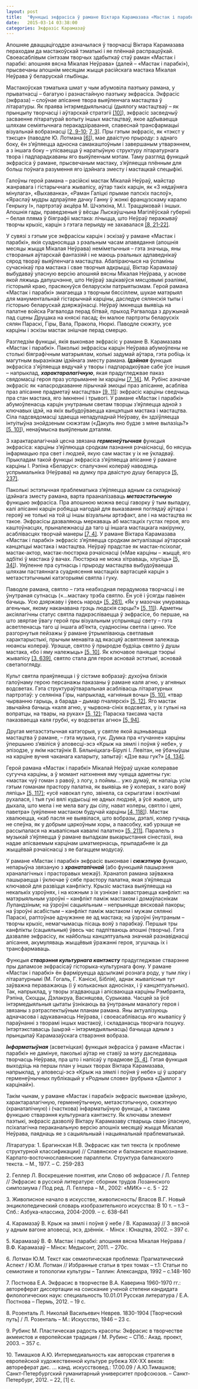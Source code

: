 ```yaml
---
layout: post
title:  "Функцыі экфрасіса ў рамане Віктара Карамазава «Мастак і парабкі»"
date:   2015-03-14 03:38:00
categories: Экфразіс Карамазаў
---
```



Апошняе дваццацігоддзе азначылася ў творчасці Віктара Карамазава пераходам да мастакоўскай тэматыкі і яе плённай распрацоўкай. Своеасаблівым сінтэзам творчых здабыткаў стаў раман «Мастак і парабкі: апошняя вясна Мікалая Неўрава» (далей – «Мастак і парабкі»), прысвечаны апошнім месяцам жыцця расійскага мастака Мікалая Неўрава ў беларускай глыбінцы.

Мастакоўская тэматыка шмат у чым абумовіла паэтыку рамана, у прыватнасці – багатую і разнастайную паэтыку экфрасіса. Экфрасіс (экфраза) – слоўнае апісанне твора выяўленчага мастацтва ў літаратуры. Як праява інтэрмедыяльнасці (дыялогу мастацтваў – як прынцыпу творчасці і аўтарскай стратэгіі [[10]](#kn10)), экфрасіс засведчыў засваенне літаратурай вопыту іншых мастацтваў, якое адбываецца шляхам семіятычнага перакадзіравання, славеснай трансфармацыі візуальнай вобразнасці [[2, 9-10](#kn2); [7, 3](#kn7)]. Пры гэтым экфрасіс, як «тэкст у тэксце» (паводле Ю. Лотмана [[6]](#kn6)), мае дваістую прыроду: з аднаго боку, ён з’яўляецца адносна самакаштоўным і завершаным утварэннем, а з іншага боку – упісваецца ў наратыўную структуру літаратурнага твора і падпарадкаваны яго выяўленчым мэтам. Таму разгляд функцый экфрасіса ў рамане, прысвечаным мастаку, з’яўляецца плённым для больш поўнага разумення яго ідэйнага зместу і мастацкай спецыфікі.  

Галоўны герой рамана – расійскі мастак Мікалай Неўраў, майстар жанравага і гістарычнага жывапісу, аўтар такіх карцін, як «З нядаўняга мінулага», «Выхаванка», «Раман Галіцкі прымае папскіх паслоў», «Яраслаў мудры адпраўляе дачку Ганну ў жонкі французскаму каралю Генрыху І», партрэтаў акцёра М. Шчэпкіна, М.І. Траццяковай і іншых. Апошнія гады, праведзеныя ў вёсцы Лыскаўшчына Магілёўскай губерніі – белая пляма ў біяграфіі мастака: лічыцца, што Неўраў перажываў творчы крызіс, карцін з гэтага перыяду не захавалася [[8, 21-22]](#kn8).

У сувязі з гэтым усе экфрасісы карцін і эскізаў у рамане «Мастак і парабкі», якія суадносяцца з рэальным часам апавядання (апошнія месяцы жыцця Мікалая Неўрава) неміметычныя – гэта значыць, яны створаныя аўтарскай фантазіяй і не маюць рэальных адпаведнікаў сярод твораў выяўленчага мастацтва. Абапіраючыся на ўспаміны сучаснікаў пра мастака і свае творчыя адкрыцці, Віктар Карамазаў выбудаваў  уласную версію апошняй вясны Мікалая Неўрава, у аснове якой ляжыць дапушчэнне, што Неўраў зацікавіўся мясцовымі рэаліямі, гісторыяй краю, прасякнуўся беларускім патрыятызмам. Герой рамана «Мастак і парабкі» змагаецца з творчым бяссіллем, шукае матэрыял для манументальнай гістарычнай карціны, даследуе сялянскія тыпы і гісторыю беларускай дзяржаўнасці. Неўраў імкнецца выявіць на палатне войска Рагвалода перад бітвай, прыход Рагвалода з дружынай пад сцены Друцака на княскі пасад; ён малюе партрэты беларускіх сялян Параскі, Гіры, Вала, Пракопа, Нюркі. Паводле сюжэту, усе карціны і эскізы мастак знішчае перад смерцю.

Разгледзім функцыі, якія выконвае экфрасіс у рамане В. Карамазава «Мастак і парабкі». Паколькі экфрасісы карцін Неўрава абумоўлены не столькі біяграфічным матэрыялам, колькі задумай аўтара, гэта робіць іх магутным выразнікам ідэйнага зместу рамана. ***Ідэйная*** функцыя экфрасісa з'яўляецца вядучай у творы і падпарадкоўвае сабе ўсе іншыя – напрыклад, ***характаралагічную***, якая прадугледжвае паказ свядомасці героя праз успрыманне ім карціны [[7, 14]](#kn7). М. Рубінс азначае экфрасіс як «апасродкаванне лірычнай эмоцыі праз апісанне, асабліва праз апісанне прадметаў мастацтва» [[9, 11]](#kn9): экфрасіс карціны сведчыць пра стан мастака, яго імкненні і трывогі. У рамане «Мастак і парабкі» абумоўленасць карцін унутраным светам творцы з’яўляецца адной з ключавых ідэй, на якіх выбудоўваецца канцэпцыя мастака і мастацтва. Сіла падсвядомасці здаецца непадуладнай Неўраву, ён здзіўляецца інтуітыўна знойдзеным сюжэтам («Дакуль яно будзе з мяне вылазіць?» [[5, 10]](#kn5)), ненаўмысна выяўленым дэталям. 

З характаралагічнай цесна звязана ***герменеўтычная*** функцыя экфрасіса: карціны з’яўляюцца сродкам пазнання рэчаіснасці, бо нясуць інфармацыю пра свет і людзей, якую сам мастак у іх не ўкладваў. Прыкладам такой функцыі экфрасіса з’яўляецца апісанне ў рамане карціны І. Рэпіна «Беларус»: спалучэнні колераў наводзяць успрымальніка (Неўрава) на думку пра дваістую душу беларуса [[5, 237]](#kn5). 

Паколькі эстэтычная праблематыка з’яўляецца адным са складнікаў ідэйнага зместу рамана, варта прааналізаваць ***метаэстэтычную*** функцыю экфрасіса. Пра апошнюю можна весці гаворку ў тым выпадку, калі апісанні карцін робяцца нагодай для выказвання поглядаў аўтара і герояў не толькі на той ці іншы візуальны артэфакт, але і на мастацтва як такое. Экфрасісы дазваляюць меркаваць аб мастацкіх густах героя, яго каштоўнасцях, прыналежнасці да таго ці іншага мастацкага накірунку, асаблівасцях творчай манеры [[7, 4]](#kn7). У рамане Віктара Карамазава «Мастак і парабкі» экфрасіс з’яўляецца сродкам актуалізацыі аўтарскай канцэпцыі мастака і мастацтва.  Неўраў прадстае як мастак-псіхолаг, мастак-актор, мастак-люстэрка рэчаіснасці («Мае карціны – жыццё, яго адбіткі ў мастака ў вачах. Люстэрка не можа хітраваць, хлусіць» [[5, 34]](#kn5)). Уяўленне пра сутнасць і прыроду мастацтва выбудоўваецца шляхам пастаяннага суаднясення мастацкіх вартасцей карцін з метаэстэтычнымі катэгорыямі святла і гуку. 

Паводле рамана, святло – гэта неабходная перадумова творчасці і яе ўнутраная сутнасць («…мастаку трэба святло. Ён усё і ўсягды павінен бачыць. Усю дзяржаву і ўвесь народ» [[5, 261]](#kn5), «Як у мазочак умураваць агеньчык, якому наканавана грэць людскія сэрцы?» [[5, 11]](#kn5)). Адметны аксіялагічны статус святла падкрэсліваецца ў экфрасісе, бо першае, на што звяртае ўвагу герой пры візуальным успрыняцці свету – гэта асветленасць таго ці іншага аб’екта, суадносіны светла і ценю. Усе разгорнутыя пейзажы ў рамане ўтрымліваюць светлавыя характарыстыкі, прычым менавіта ад якасцяў асвятлення залежаць нюансы колераў. Урэшце, святло ў прыродзе будзіць святло ў душы мастака, «бо і яму належыць» [[5, 10]](#kn5). Як ключавое паняцце тэорыі жывапісу [[3, 639]](#kn3), святло стала для героя асновай эстэтыкі, асновай светапогляду. 

Культ святла праяўляецца і ў сістэме вобразаў: духоўна блізкія галоўнаму герою персанажы паказаны ў рамане каля агню, у агняных водсветах. Гэта структураўтваральная асаблівасць літаратурных партрэтаў: у селяніна Гіры, напрыклад, «агняныя вочы» [[5, 10]](#kn5), «твар чырванню гарыць, а барада – дымар пчалярскі» [[5, 12]](#kn5). Яго мастак звычайна бачыць «каля агню, у чырвона-сініх водсветах, у іх гульні на вопратцы, на твары, на руках» [[5, 12]](#kn5); Параска таксама часта паказваецца каля грубкі, «у водсветах агню» [[5, 94]](#kn5). 

Другая метаэстэтычная катэгорыя, у святле якой ацэньваецца мастацтва ў рамане, – гэта музыка, гук. Думка пра «гучанне» карціны ўпершыню з’явіліся ў аповесці-эсэ «Крыж на зямлі і поўня ў небе», у эпізодзе, у якім настаўнік В. Бялыніцкага-Бірулі І. Левітан, не ўбачыўшы на карціне вучня чаканага каларыту, запытаў: «Дзе ваш гук?» [[4, 134]](#kn4). 

Герой рамана «Мастак і парабкі» Мікалай Неўраў шукае колеравае сугучча карціны, а ў момант натхнення яму чуецца адметны гук: «мастак чуў гоман з равоў, з логу, з поймы… ужо думаў, як напаіць усім гэтым гоманам прастору палатна, як выявіць яе ў колерах, з каго вояў ляпіць» [[5, 117]](#kn5); «усё навокал гуло, звінела, са скрыгатам і воклічамі рухалася, і тыя гукі вялі кудысьці не адных людзей, а ўсё жывое, што дыхала, што мела і не мела вагу ды сілу, нават колеры, святло і цені, паветра» (уяўленне мастаком будучай карціны [[4, 118]](#kn4)). Мастак хвалюецца, «каб пасля не выявілася, што вобразы, дэталі, колер гучаць не спеўна, як у добрым царкоўным хоры, а паасобку, каб урэшце не рассыпалася на жывапісныя кавалкі палатно» [[5, 211]](#kn5). Паралель з музыкай з’яўляецца ў рамане выпадкам выкарыстання сінестазіі, яна надае апісваемым карцінам шматмернасць, прыпадабняе іх да жыццёвай рэчаіснасці з яе багаццем модусаў. 

У рамане «Мастак і парабкі» экфрасіс выконвае і ***сюжэтную*** функцыю, непарыўна звязаную з ***хранатапічнай*** (або функцыяй пашырэння храналагічных і прасторавых межаў). Хранатоп рамана заўважна пашыраецца і ўключае ў сябе прастору палатна, якая з’яўляецца ключавой для развіцця канфлікту. Крызіс мастака выяўляецца на некалькіх узроўнях, і на кожным з іх узнікае і завастраецца канфлікт: на матэрыяльным узроўні – канфлікт паміж мастаком і домаўласнікам Лупандзіным; на ўзроўні сацыяльным – непрыняцце вясковай пакоры; на ўзроўні асабістым – канфлікт паміж мастаком і мужам сялянкі Параскі, раптоўнае адчужэнне яе ад мастака; на ўзроўні ўнутраным – творчы крызіс, немагчымасць пісаць вояў з парабкаў. Першыя тры канфлікты (сацыяльныя) ўвесь час падпітваюць апошні (творчы). Гэта дазваляе экфрасісу, як найбольш канцэптуальна значнай разнавіднасці апісання, акумуляваць жыццёвыя ўражанні героя, згушчаць іх і трансфармаваць.

Функцыя ***стварэння культурнага кантэксту*** прадугледжвае стварэнне пры дапамозе экфрасісаў гісторыка-культурнага фону. У рамане «Мастак і парабкі» ён фарміруецца адсылкамі рознага роду, у тым ліку і літаратурнымі (М. Гогаль, Г. Каніскі, Біблія), аднак жывапісныя тут заўважна пераважаюць (і ў колькасных адносінах, і ў канцэптуальных). Так, напрыклад, у творы згадваюцца і апісваюцца карціны Рэмбранта, Рэпіна, Скоццы, Дэлакруа, Васняцова, Сурыкава. Часцей за ўсё інтэрмедыяльныя цытаты ўзнікаюць ва ўнутраным маналогу героя і звязаны з рэтраспектыўным планам рамана. Яны актуалізуюць адначасова і адукаванасць Неўрава, і своеасаблівасць яго жывапісу ў параўнанні з творамі іншых мастакоў, і складанасць творчага пошуку. Інтэртэкставасць (шырэй – інтэрмедыяльнасць) бачыцца адным з прынцыпаў Карамазаўскага стварэння вобраза. 

***Інфарматыўная*** (асветніцкая) функцыя экфрасіса ў рамане «Мастак і парабкі»  не дамінуе, паколькі аўтар не ставіў за мэту даследаваць творчасць Неўрава, пра што і напісаў у прадмове [[5, 4]](#kn5). Гэтая функцыя выходзіць на першы план у іншых творах Віктара Карамазава, напрыклад, у аповесці-эсэ «Крыж на зямлі і поўня ў небе» ці ў шэрагу герменеўнычных публікацый у «Родным слове» (рубрыка «Дыялог з карцінай»). 

Такім чынам, у рамане «Мастак і парабкі» экфрасіс выконвае ідэйную, характаралагічную, герменеўтычную, метаэстэтычную, сюжэтную (хранатапічную) і (часткова) інфарматыўную функцыі, а таксама функцыю стварэння культурнага кантэксту. Як ключавы элемент паэтыкі, экфрасіс дазволіў Віктару Карамазаву стварыць сваю ўласную, псіхалагічна пераканальную версію апошніх месяцаў жыцця Мікалая Неўрава, паяднаць яе з сацыяльныай і нацыянальнай праблематыкай. 

 
 
Літаратура:
<a name='kn1'></a>1.	Брагинская Н.В. Экфрасис как тип текста (к проблеме структурной классификации) // Славянское и балканское языкознание. Карпато-восточнославянские параллели. Структура балканского текста. – М., 1977. – С. 259-283

<a name='kn2'></a>2.	Геллер Л. Воскрешение понятия, или Слово об экфрасисе / Л. Геллер // Экфрасис в русской литературе: сборник трудов Лозаннского симпозиума /  Под ред. Л. Геллера – М., 2002: «МИК» – с. 5 - 22

<a name='kn3'></a>3.	Живописное начало в искусстве, живописность/ Власов В.Г. Новый энциклопедический словарь изобразительного искусства: В 10 т. – т.3 – Спб.: Азбука-классика, 2004-2009. – с. 638-641

<a name='kn4'></a>4.	Карамазаў В. Крыж на зямлі і поўня ў небе / В. Карамазаў // З вясной у адным вагоне аповесці, эсэ, дзённік. - Мінск : Юнацтва, 2002. – 397 с. 

<a name='kn5'></a>5.	Карамазаў В. Ф. Мастак і парабкі: апошняя вясна Мікалая Неўрава / В.Ф. Карамазаў – Мінск: Медысонт, 2011. – 270с.

<a name='kn6'></a>6.		Лотман Ю.М. Текст как семиотическая проблема: Прагматический Аспект / Ю.М. Лотман // Избранные статьи в трех томах – т.1: Статьи по семиотике и топологии культуры – Таллин: Александра, 1992 – c.148-160

<a name='kn7'></a>7.	Постнова Е.А. Экфрасис в творчестве В.А. Каверина 1960-1970 гг.: автореферат диссертации на соискание ученой степени кандидата филологических наук: специальность  10.01.01 Русская литература / Е.А. Постнова – Пермь, 2012. – 19 с. 

<a name='kn8'></a>8.	Розенталь Л. Николай Васильевич Неврев. 1830-1904 [Творческий путь] / Л. Розенталь – М.: Искусство, 1946 – 23 с.

<a name='kn9'></a>9.	Рубинс М. Пластическая радость красоты: Экфрасис в творчестве акмеистов и европейская традиция / М. Рубинс – СПб.: Акад. проект, 2003. – 357 с. 

<a name='kn10'></a>10.	Тимашков А.Ю. Интермедиальность как авторская стратегия в европейской художественной культуре рубежа XIX-XX веков: автореферат дис. … канд. искусствовед.: 17.00.09 / А.Ю.Тимашков; Санкт-Петербургский гуманитарный университет профсоюзов. – Санкт-Петербург, 2012. – 22, [1] с.
